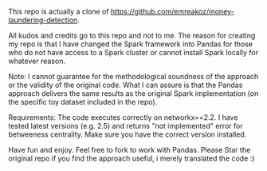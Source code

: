 This repo is actually a clone of https://github.com/emreakoz/money-laundering-detection. 

All kudos and credits go to this repo and not to me. The reason for creating my repo is that I have changed the Spark framework into Pandas for those who do not have access to a Spark cluster or cannot install Spark locally for whatever reason. 

Note: I cannot guarantee for the methodological soundness of the approach or the validity of the original code. What I can assure is that the Pandas approach delivers the same results as the original Spark implementation (on the specific toy dataset included in the repo). 

Requirements: The code executes correctly on networkx==2.2. I have tested latest versions (e.g. 2.5) and returns "not implemented" error for betweeness centrality. Make sure you have the correct version installed. 

Have fun and enjoy. Feel free to fork to work with Pandas. Please Star the original repo if you find the approach useful, i merely translated the code :)
